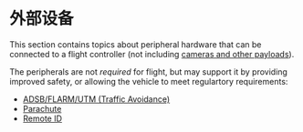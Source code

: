 # 外部设备

This section contains topics about peripheral hardware that can be connected to a flight controller (not including [cameras and other payloads](../payloads/index.md)).

The peripherals are not _required_ for flight, but may support it by providing improved safety, or allowing the vehicle to meet regulartory requirements:

- [ADSB/FLARM/UTM (Traffic Avoidance)](../peripherals/adsb_flarm.md)
- [Parachute](../peripherals/parachute.md)
- [Remote ID](../peripherals/remote_id.md)
